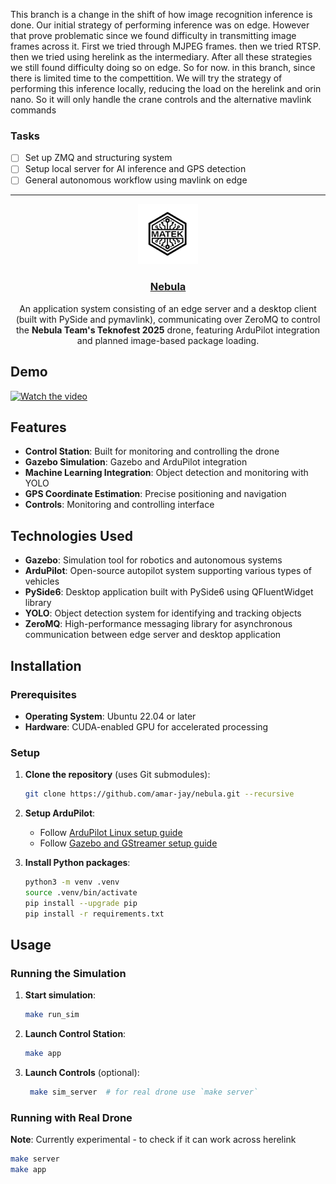This branch is a change in the shift of how image recognition inference is done. Our initial strategy of performing inference was on edge. However that prove problematic since we found difficulty in transmitting image frames across it. First we tried through MJPEG frames. then we tried RTSP. then we tried using herelink as the intermediary. After all these strategies we still found difficulty doing so on edge. So for now. in this branch, since there is limited time to the compettition. We will try the strategy of performing this inference locally, reducing the load on the herelink and orin nano. So it will only handle the crane controls and the alternative mavlink commands

### Tasks

- [ ] Set up ZMQ and structuring system
- [ ] Setup local server for AI inference and GPS detection
- [ ] General autonomous workflow using mavlink on edge

---

<p align="center">
  <a href="https://github.com/amar-jay/nebula">
    <img src="./src/gcs/assets/images/logo.png" height="96">
    <h3 align="center">Nebula</h3>
  </a>
</p>

<p align="center">
An application system consisting of an edge server and a desktop client (built with PySide and pymavlink), communicating over ZeroMQ to control the <strong>Nebula Team's Teknofest 2025</strong> drone, featuring ArduPilot integration and planned image-based package loading.
</p>

## Demo

[![Watch the video](https://img.youtube.com/vi/ZF_N-Vu7Tik/maxresdefault.jpg)](https://www.youtube.com/watch?v=ZF_N-Vu7Tik)

## Features

- **Control Station**: Built for monitoring and controlling the drone
- **Gazebo Simulation**: Gazebo and ArduPilot integration
- **Machine Learning Integration**: Object detection and monitoring with YOLO
- **GPS Coordinate Estimation**: Precise positioning and navigation
- **Controls**: Monitoring and controlling interface

## Technologies Used

- **Gazebo**: Simulation tool for robotics and autonomous systems
- **ArduPilot**: Open-source autopilot system supporting various types of vehicles
- **PySide6**: Desktop application built with PySide6 using QFluentWidget library
- **YOLO**: Object detection system for identifying and tracking objects
- **ZeroMQ**: High-performance messaging library for asynchronous communication between edge server and desktop application

## Installation

### Prerequisites

- **Operating System**: Ubuntu 22.04 or later
- **Hardware**: CUDA-enabled GPU for accelerated processing

### Setup

1. **Clone the repository** (uses Git submodules):

   ```bash
   git clone https://github.com/amar-jay/nebula.git --recursive
   ```

2. **Setup ArduPilot**:

   - Follow [ArduPilot Linux setup guide](https://ardupilot.org/dev/docs/building-setup-linux.html)
   - Follow [Gazebo and GStreamer setup guide](https://ardupilot.org/dev/docs/sitl-with-gazebo.html#sitl-with-gazebo)

3. **Install Python packages**:

   ```bash
   python3 -m venv .venv
   source .venv/bin/activate
   pip install --upgrade pip
   pip install -r requirements.txt
   ```

## Usage

### Running the Simulation

1. **Start simulation**:

   ```bash
   make run_sim
   ```

2. **Launch Control Station**:

   ```bash
   make app
   ```

3. **Launch Controls** (optional):

   ```bash
    make sim_server  # for real drone use `make server`
   ```

### Running with Real Drone

**Note**: Currently experimental - to check if it can work across herelink

```bash
make server
make app
```
